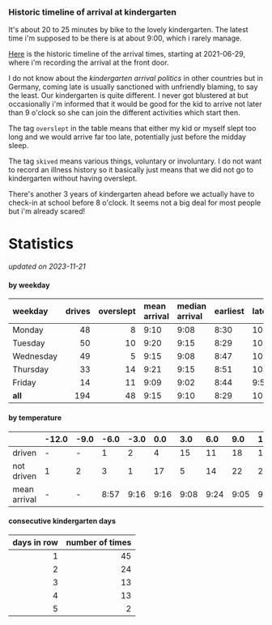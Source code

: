 ### Historic timeline of arrival at kindergarten

It's about 20 to 25 minutes by bike to the lovely kindergarten. 
The latest time i'm supposed to be there is at about 9:00, 
which i rarely manage. 

[Here](times.csv) is the historic timeline of the arrival times, starting
at 2021-06-29, where i'm recording the arrival at the front door.

I do not know about the *kindergarten arrival politics* in other
countries but in Germany, coming late is usually sanctioned 
with unfriendly blaming, to say the least. Our kindergarten is quite
different. I never got blustered at but occasionally i'm informed
that it would be good for the kid to arrive not later than 9 o'clock
so she can join the different activities which start then. 

The tag `overslept` in the table means that either my kid or myself
slept too long and we would arrive far too late, potentially just
before the midday sleep.

The tag `skived` means various things, voluntary or involuntary. I 
do not want to record an illness history so it basically just means
that we did not go to kindergarten without having overslept.

There's another 3 years of kindergarten ahead before we actually 
have to check-in at school before 8 o'clock. It seems not a big deal
for most people but i'm already scared!


# Statistics

*updated on 2023-11-21*

#### by weekday

| weekday   |   drives |   overslept | mean arrival   | median arrival   | earliest   | latest   |
|:----------|---------:|------------:|:---------------|:-----------------|:-----------|:---------|
| Monday    |       48 |           8 | 9:10           | 9:08             | 8:30       | 10:14    |
| Tuesday   |       50 |          10 | 9:20           | 9:15             | 8:29       | 10:20    |
| Wednesday |       49 |           5 | 9:15           | 9:08             | 8:47       | 10:26    |
| Thursday  |       33 |          14 | 9:21           | 9:15             | 8:51       | 10:32    |
| Friday    |       14 |          11 | 9:09           | 9:02             | 8:44       | 9:56     |
| **all**   |      194 |          48 | 9:15           | 9:10             | 8:29       | 10:32    |

#### by temperature

|              | -12.0   | -9.0   | -6.0   | -3.0   | 0.0   | 3.0   | 6.0   | 9.0   | 12.0   | 15.0   | 18.0   | 21.0   | 24.0   | 27.0   | 30.0   |
|:-------------|:--------|:-------|:-------|:-------|:------|:------|:------|:------|:-------|:-------|:-------|:-------|:-------|:-------|:-------|
| driven       | -       | -      | 1      | 2      | 4     | 15    | 11    | 18    | 19     | 17     | 11     | 13     | 2      | -      | -      |
| not driven   | 1       | 2      | 3      | 1      | 17    | 5     | 14    | 22    | 24     | 18     | 26     | 17     | 8      | 2      | 2      |
| mean arrival | -       | -      | 8:57   | 9:16   | 9:16  | 9:08  | 9:24  | 9:05  | 9:16   | 9:34   | 9:19   | 9:14   | 9:39   | -      | -      |

#### consecutive kindergarten days

|   days in row |   number of times |
|--------------:|------------------:|
|             1 |                45 |
|             2 |                24 |
|             3 |                13 |
|             4 |                13 |
|             5 |                 2 |

